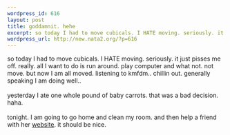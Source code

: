 ```yaml
--- 
wordpress_id: 616
layout: post
title: goddamnit. hehe
excerpt: so today I had to move cubicals. I HATE moving. seriously. it just pisses me off. really. all I want to do is run around. play computer and what not. not move. but now I am all moved. listening to kmfdm.. chillin out. generally speaking I am doing well.. yesterday I ate one whole pound of baby carrots. that was a bad decision. haha. tonight. I am going to go home and clean my ...
wordpress_url: http://new.nata2.org/?p=616
---
```

so today I had to move cubicals. I HATE moving. seriously. it just pisses me off. really. all I want to do is run around. play computer and what not. not move. but now I am all moved. listening to kmfdm.. chillin out. generally speaking I am doing well.. <br/><br/>yesterday I ate one whole pound of baby carrots. that was a bad decision. haha. <br/><br/>tonight. I am going to go home and clean my room. and then help a friend with her <a href="http://www.swampsugar.net">website</a>. it should be nice.
